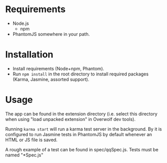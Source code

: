 # Requirements

* Node.js
  * npm
* PhantomJS somewhere in your path.

# Installation

* Install requirements (Node+npm, Phantom).
* Run `npm install` in the root directory to install required packages (Karma, Jasmine, assorted support).

# Usage

The app can be found in the extension directory (i.e. select this directory when using "load unpacked extension" in Overwolf dev tools).

Running `karma start` will run a karma test server in the background. By it is configured to run Jasmine tests in PhantomJS by default whenever an HTML or JS file is saved.

A rough example of a test can be found in spec/qqSpec.js. Tests must be named "*Spec.js"
